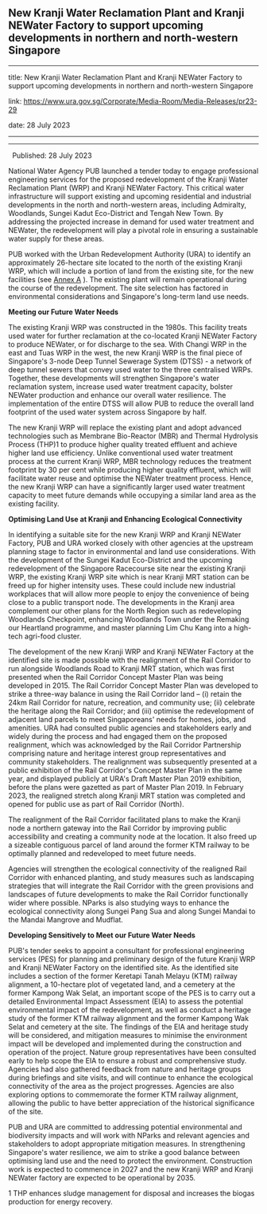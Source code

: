 ## New Kranji Water Reclamation Plant and Kranji NEWater Factory to support upcoming developments in northern and north-western Singapore
---
title: New Kranji Water Reclamation Plant and Kranji NEWater Factory to support upcoming developments in northern and north-western Singapore

link: https://www.ura.gov.sg/Corporate/Media-Room/Media-Releases/pr23-29

date: 28 July 2023

---

--------------------------------------------------------------------------------------------------------------------------------------

  Published: 28 July 2023

National Water Agency PUB launched a tender today to engage professional engineering services for the proposed redevelopment of the Kranji Water Reclamation Plant (WRP) and Kranji NEWater Factory. This critical water infrastructure will support existing and upcoming residential and industrial developments in the north and north-western areas, including Admiralty, Woodlands, Sungei Kadut Eco-District and Tengah New Town. By addressing the projected increase in demand for used water treatment and NEWater, the redevelopment will play a pivotal role in ensuring a sustainable water supply for these areas.   
  
PUB worked with the Urban Redevelopment Authority (URA) to identify an approximately 26-hectare site located to the north of the existing Kranji WRP, which will include a portion of land from the existing site, for the new facilities (see [Annex A](https://www.ura.gov.sg/-/media/Corporate/Media-Room/2023/Jul/pr23-29a.pdf) ). The existing plant will remain operational during the course of the redevelopment. The site selection has factored in environmental considerations and Singapore's long-term land use needs.  
  
**Meeting our Future Water Needs**  
  
The existing Kranji WRP was constructed in the 1980s. This facility treats used water for further reclamation at the co-located Kranji NEWater Factory to produce NEWater, or for discharge to the sea. With Changi WRP in the east and Tuas WRP in the west, the new Kranji WRP is the final piece of Singapore's 3-node Deep Tunnel Sewerage System (DTSS) - a network of deep tunnel sewers that convey used water to the three centralised WRPs. Together, these developments will strengthen Singapore's water reclamation system, increase used water treatment capacity, bolster NEWater production and enhance our overall water resilience. The implementation of the entire DTSS will allow PUB to reduce the overall land footprint of the used water system across Singapore by half.  
  
The new Kranji WRP will replace the existing plant and adopt advanced technologies such as Membrane Bio-Reactor (MBR) and Thermal Hydrolysis Process (THP)1 to produce higher quality treated effluent and achieve higher land use efficiency. Unlike conventional used water treatment process at the current Kranji WRP, MBR technology reduces the treatment footprint by 30 per cent while producing higher quality effluent, which will facilitate water reuse and optimise the NEWater treatment process. Hence, the new Kranji WRP can have a significantly larger used water treatment capacity to meet future demands while occupying a similar land area as the existing facility.   
  
**Optimising Land Use at Kranji and Enhancing Ecological Connectivity**  
  
In identifying a suitable site for the new Kranji WRP and Kranji NEWater Factory, PUB and URA worked closely with other agencies at the upstream planning stage to factor in environmental and land use considerations. With the development of the Sungei Kadut Eco-District and the upcoming redevelopment of the Singapore Racecourse site near the existing Kranji WRP, the existing Kranji WRP site which is near Kranji MRT station can be freed up for higher intensity uses. These could include new industrial workplaces that will allow more people to enjoy the convenience of being close to a public transport node. The developments in the Kranji area complement our other plans for the North Region such as redeveloping Woodlands Checkpoint, enhancing Woodlands Town under the Remaking our Heartland programme, and master planning Lim Chu Kang into a high-tech agri-food cluster.  
  
The development of the new Kranji WRP and Kranji NEWater Factory at the identified site is made possible with the realignment of the Rail Corridor to run alongside Woodlands Road to Kranji MRT station, which was first presented when the Rail Corridor Concept Master Plan was being developed in 2015. The Rail Corridor Concept Master Plan was developed to strike a three-way balance in using the Rail Corridor land – (i) retain the 24km Rail Corridor for nature, recreation, and community use; (ii) celebrate the heritage along the Rail Corridor; and (iii) optimise the redevelopment of adjacent land parcels to meet Singaporeans' needs for homes, jobs, and amenities. URA had consulted public agencies and stakeholders early and widely during the process and had engaged them on the proposed realignment, which was acknowledged by the Rail Corridor Partnership comprising nature and heritage interest group representatives and community stakeholders. The realignment was subsequently presented at a public exhibition of the Rail Corridor's Concept Master Plan in the same year, and displayed publicly at URA's Draft Master Plan 2019 exhibition, before the plans were gazetted as part of Master Plan 2019. In February 2023, the realigned stretch along Kranji MRT station was completed and opened for public use as part of Rail Corridor (North).  
  
The realignment of the Rail Corridor facilitated plans to make the Kranji node a northern gateway into the Rail Corridor by improving public accessibility and creating a community node at the location. It also freed up a sizeable contiguous parcel of land around the former KTM railway to be optimally planned and redeveloped to meet future needs.   
  
Agencies will strengthen the ecological connectivity of the realigned Rail Corridor with enhanced planting, and study measures such as landscaping strategies that will integrate the Rail Corridor with the green provisions and landscapes of future developments to make the Rail Corridor functionally wider where possible. NParks is also studying ways to enhance the ecological connectivity along Sungei Pang Sua and along Sungei Mandai to the Mandai Mangrove and Mudflat.   
  
**Developing Sensitively to Meet our Future Water Needs**  
  
PUB's tender seeks to appoint a consultant for professional engineering services (PES) for planning and preliminary design of the future Kranji WRP and Kranji NEWater Factory on the identified site. As the identified site includes a section of the former Keretapi Tanah Melayu (KTM) railway alignment, a 10-hectare plot of vegetated land, and a cemetery at the former Kampong Wak Selat, an important scope of the PES is to carry out a detailed Environmental Impact Assessment (EIA) to assess the potential environmental impact of the redevelopment, as well as conduct a heritage study of the former KTM railway alignment and the former Kampong Wak Selat and cemetery at the site. The findings of the EIA and heritage study will be considered, and mitigation measures to minimise the environment impact will be developed and implemented during the construction and operation of the project. Nature group representatives have been consulted early to help scope the EIA to ensure a robust and comprehensive study. Agencies had also gathered feedback from nature and heritage groups during briefings and site visits, and will continue to enhance the ecological connectivity of the area as the project progresses. Agencies are also exploring options to commemorate the former KTM railway alignment, allowing the public to have better appreciation of the historical significance of the site.  
  
PUB and URA are committed to addressing potential environmental and biodiversity impacts and will work with NParks and relevant agencies and stakeholders to adopt appropriate mitigation measures. In strengthening Singapore's water resilience, we aim to strike a good balance between optimising land use and the need to protect the environment. Construction work is expected to commence in 2027 and the new Kranji WRP and Kranji NEWater factory are expected to be operational by 2035.



1 THP enhances sludge management for disposal and increases the biogas production for energy recovery.